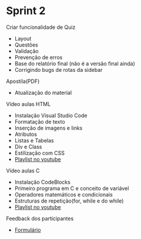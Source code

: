 # Sprint 2

Criar funcionalidade de Quiz
- Layout
- Questões
- Validação
- Prevenção de erros
- Base do relatório final (não é a versão final ainda)
- Corrigindo bugs de rotas da sidebar

Apostila(PDF)
- Atualização do material

Vídeo aulas HTML
- Instalação Visual Studio Code
- Formatação de texto
- Inserção de imagens e links
- Atributos
- Listas e Tabelas
- Div e Class
- Estilização com CSS
- [Playlist no youtube](https://www.youtube.com/playlist?list=PLrY4kuRO8ZyZM6hgWNzlfSBU04Afry9OO)

Vídeo aulas C
- Instalação CodeBlocks
- Primeiro programa em C e conceito de variável
- Operadores matemáticos e condicionais
- Estruturas de repetição(for, while e do while)
- [Playlist no youtube](https://www.youtube.com/playlist?list=PLCY5bqBo89WxVTLbnLkoTzGZPlmN5VAPl)

Feedback dos participantes
- [Formulário](https://forms.gle/ZCehjSpX1ERpzhmbA)
